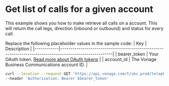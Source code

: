 # Get list of calls for a given account

This example shows you how to make retrieve all calls on a account. This will return the call legs, direction (inbound or outbound) and status for every call.

Replace the following placeholder values in the sample code:
| Key        | Description                                                                                            |
|------------|--------------------------------------------------------------------------------------------------------|
| bearer_token | Your OAuth token. [Read more about OAuth tokens](https://developer.nexmo.com/vonage-business-cloud/vbc-apis/getting-started/authentication) |
| account_id | The Vonage Business Communications account ID. |

``` bash
curl --location --request GET 'https://api.vonage.com/t/vbc.prod/telephony/v3/cc/accounts/$account_id/calls' \
--header 'Authorization: Bearer $bearer_token'
```
